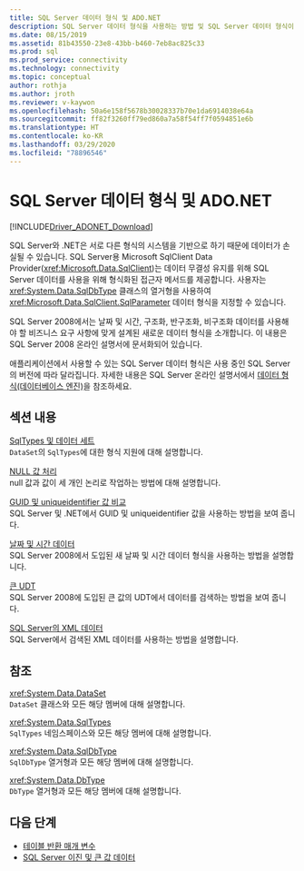 ```yaml
---
title: SQL Server 데이터 형식 및 ADO.NET
description: SQL Server 데이터 형식을 사용하는 방법 및 SQL Server 데이터 형식이 .NET 데이터 형식과 상호 작용하는 방식을 설명합니다.
ms.date: 08/15/2019
ms.assetid: 81b43550-23e8-43bb-b460-7eb8ac825c33
ms.prod: sql
ms.prod_service: connectivity
ms.technology: connectivity
ms.topic: conceptual
author: rothja
ms.author: jroth
ms.reviewer: v-kaywon
ms.openlocfilehash: 50a6e158f5678b30028337b70e1da6914038e64a
ms.sourcegitcommit: ff82f3260ff79ed860a7a58f54ff7f0594851e6b
ms.translationtype: HT
ms.contentlocale: ko-KR
ms.lasthandoff: 03/29/2020
ms.locfileid: "78896546"
---
```

# <a name="sql-server-data-types-and-adonet"></a>SQL Server 데이터 형식 및 ADO.NET

[!INCLUDE[Driver_ADONET_Download](../../../includes/driver_adonet_download.md)]

SQL Server와 .NET은 서로 다른 형식의 시스템을 기반으로 하기 때문에 데이터가 손실될 수 있습니다. SQL Server용 Microsoft SqlClient Data Provider(<xref:Microsoft.Data.SqlClient>)는 데이터 무결성 유지를 위해 SQL Server 데이터를 사용을 위해 형식화된 접근자 메서드를 제공합니다. 사용자는 <xref:System.Data.SqlDbType> 클래스의 열거형을 사용하여 <xref:Microsoft.Data.SqlClient.SqlParameter> 데이터 형식을 지정할 수 있습니다.  
  
SQL Server 2008에서는 날짜 및 시간, 구조화, 반구조화, 비구조화 데이터를 사용해야 할 비즈니스 요구 사항에 맞게 설계된 새로운 데이터 형식을 소개합니다. 이 내용은 SQL Server 2008 온라인 설명서에 문서화되어 있습니다.  
  
애플리케이션에서 사용할 수 있는 SQL Server 데이터 형식은 사용 중인 SQL Server의 버전에 따라 달라집니다. 자세한 내용은 SQL Server 온라인 설명서에서 [데이터 형식(데이터베이스 엔진)](https://go.microsoft.com/fwlink/?LinkID=107468)을 참조하세요.
  
## <a name="in-this-section"></a>섹션 내용  
[SqlTypes 및 데이터 세트](sqltypes-dataset.md)  
`DataSet`의 `SqlTypes`에 대한 형식 지원에 대해 설명합니다.  
  
[NULL 값 처리](handle-null-values.md)  
null 값과 값이 세 개인 논리로 작업하는 방법에 대해 설명합니다.  
  
[GUID 및 uniqueidentifier 값 비교](compare-guid-uniqueidentifier-values.md)  
SQL Server 및 .NET에서 GUID 및 uniqueidentifier 값을 사용하는 방법을 보여 줍니다.  
  
[날짜 및 시간 데이터](date-time-data.md)  
SQL Server 2008에서 도입된 새 날짜 및 시간 데이터 형식을 사용하는 방법을 설명합니다.  
  
[큰 UDT](large-udts.md)  
SQL Server 2008에 도입된 큰 값의 UDT에서 데이터를 검색하는 방법을 보여 줍니다.  
  
[SQL Server의 XML 데이터](xml-data-sql-server.md)  
SQL Server에서 검색된 XML 데이터를 사용하는 방법을 설명합니다.  
  
## <a name="reference"></a>참조  
<xref:System.Data.DataSet>  
`DataSet` 클래스와 모든 해당 멤버에 대해 설명합니다.  
  
<xref:System.Data.SqlTypes>  
`SqlTypes` 네임스페이스와 모든 해당 멤버에 대해 설명합니다.  
  
<xref:System.Data.SqlDbType>  
`SqlDbType` 열거형과 모든 해당 멤버에 대해 설명합니다.  
  
<xref:System.Data.DbType>  
`DbType` 열거형과 모든 해당 멤버에 대해 설명합니다.  
  
## <a name="next-steps"></a>다음 단계
- [테이블 반환 매개 변수](table-valued-parameters.md)
- [SQL Server 이진 및 큰 값 데이터](sql-server-binary-large-value-data.md)
